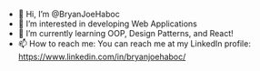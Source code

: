 - 👋 Hi, I’m @BryanJoeHaboc
- 👀 I’m interested in developing Web Applications
- 🌱 I’m currently learning OOP, Design Patterns, and React!
- 📫 How to reach me: You can reach me at my LinkedIn profile: https://www.linkedin.com/in/bryanjoehaboc/

<!---
BryanJoeHaboc/BryanJoeHaboc is a ✨ special ✨ repository because its `README.md` (this file) appears on your GitHub profile.
You can click the Preview link to take a look at your changes
- 💞️ I’m looking to collaborate on none for the moment
--->
